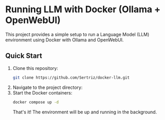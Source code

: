 # Running LLM with Docker (Ollama + OpenWebUI)

This project provides a simple setup to run a Language Model (LLM) environment using Docker with Ollama and OpenWebUI.

## Quick Start

1. Clone this repository:
   ```bash
   git clone https://github.com/Sertriz/docker-llm.git
   ```
2. Navigate to the project directory:
3. Start the Docker containers:
   ```bash
   docker compose up -d
   ```
   That's it! The environment will be up and running in the background.
